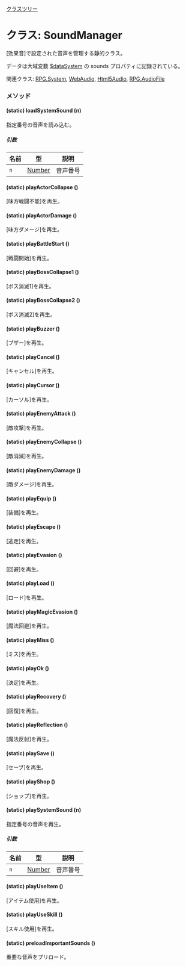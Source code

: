 [クラスツリー](index.md)

# クラス: SoundManager
[効果音]で設定された音声を管理する静的クラス。

データは大域変数 [$dataSystem](global.md#datasystem-rpgsystem) の sounds プロパティに記録されている。

関連クラス: [RPG.System](RPG.System.md), [WebAudio](WebAudio.md), [Html5Audio](Html5Audio.md), [RPG.AudioFile](RPG.AudioFile.md)

### メソッド

#### (static) loadSystemSound (n)
指定番号の音声を読み込む。

##### 引数

| 名前 | 型 | 説明 |
| --- | --- | --- |
| `n` | [Number](Number.md) | 音声番号 |


#### (static) playActorCollapse ()
[味方戦闘不能]を再生。


#### (static) playActorDamage ()
[味方ダメージ]を再生。


#### (static) playBattleStart ()
[戦闘開始]を再生。


#### (static) playBossCollapse1 ()
[ボス消滅1]を再生。


#### (static) playBossCollapse2 ()
[ボス消滅2]を再生。


#### (static) playBuzzer ()
[ブザー]を再生。


#### (static) playCancel ()
[キャンセル]を再生。


#### (static) playCursor ()
[カーソル]を再生。


#### (static) playEnemyAttack ()
[敵攻撃]を再生。


#### (static) playEnemyCollapse ()
[敵消滅]を再生。


#### (static) playEnemyDamage ()
[敵ダメージ]を再生。


#### (static) playEquip ()
[装備]を再生。


#### (static) playEscape ()
[逃走]を再生。


#### (static) playEvasion ()
[回避]を再生。


#### (static) playLoad ()
[ロード]を再生。


#### (static) playMagicEvasion ()
[魔法回避]を再生。


#### (static) playMiss ()
[ミス]を再生。


#### (static) playOk ()
[決定]を再生。


#### (static) playRecovery ()
[回復]を再生。


#### (static) playReflection ()
[魔法反射]を再生。


#### (static) playSave ()
[セーブ]を再生。


#### (static) playShop ()
[ショップ]を再生。


#### (static) playSystemSound (n)
指定番号の音声を再生。

##### 引数

| 名前 | 型 | 説明 |
| --- | --- | --- |
| `n` | [Number](Number.md) | 音声番号 |


#### (static) playUseItem ()
[アイテム使用]を再生。


#### (static) playUseSkill ()
[スキル使用]を再生。


#### (static) preloadImportantSounds ()
重要な音声をプリロード。




